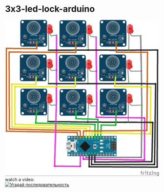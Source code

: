 # 3x3-led-lock-arduino
![схема](/shema_bb.jpg?raw=true)  
watch a video:  
[![Угадай последовательность](https://img.youtube.com/vi/iKEWNmsHmGo/0.jpg)](http://www.youtube.com/watch?v=iKEWNmsHmGo)

